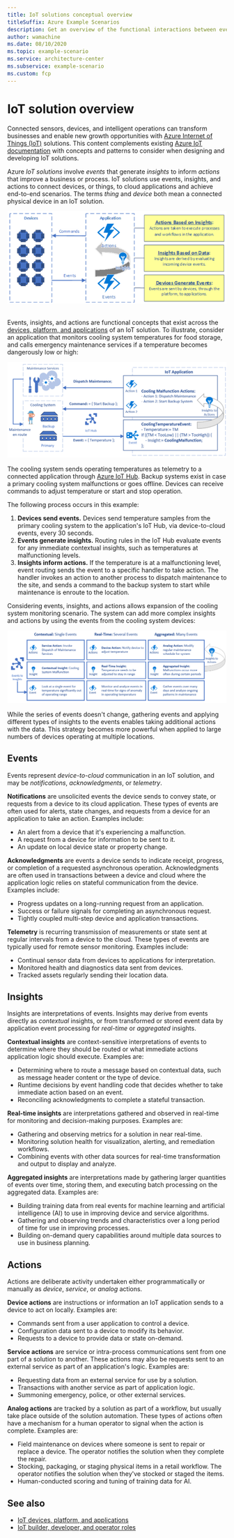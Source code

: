 ```yaml
---
title: IoT solutions conceptual overview
titleSuffix: Azure Example Scenarios
description: Get an overview of the functional interactions between events, insights, and actions in Azure Internet of Things (IoT) solutions.
author: wamachine
ms.date: 08/10/2020
ms.topic: example-scenario
ms.service: architecture-center
ms.subservice: example-scenario
ms.custom: fcp
---
```


# IoT solution overview

Connected sensors, devices, and intelligent operations can transform businesses and enable new growth opportunities with [Azure Internet of Things (IoT)](https://azure.microsoft.com/overview/iot/) solutions. This content complements existing [Azure IoT documentation](https://docs.microsoft.com/azure/iot-fundamentals) with concepts and patterns to consider when designing and developing IoT solutions.

Azure *IoT solutions* involve *events* that generate *insights* to inform *actions* that improve a business or process. IoT solutions use events, insights, and actions to connect devices, or things, to cloud applications and achieve end-to-end scenarios. The terms *thing* and *device* both mean a connected physical device in an IoT solution.

![A diagram showing devices generating events, which inform insights and actions.](media/devices-events-insights.png) 

Events, insights, and actions are functional concepts that exist across the [devices, platform, and applications](devices-platform-application.md) of an IoT solution. To illustrate, consider an application that monitors cooling system temperatures for food storage, and calls emergency maintenance services if a temperature becomes dangerously low or high:

![A diagram illustrating the relationship between events, insights, and actions in an IoT solution used to monitor a food storage system.](media/events-insights-actions.png)

The cooling system sends operating temperatures as telemetry to a connected application through [Azure IoT Hub](https://docs.microsoft.com/azure/iot-hub/about-iot-hub). Backup systems exist in case a primary cooling system malfunctions or goes offline. Devices can receive commands to adjust temperature or start and stop operation.

The following process occurs in this example:

1. **Devices send events.** Devices send temperature samples from the primary cooling system to the application's IoT Hub, via device-to-cloud events, every 30 seconds. 
2. **Events generate insights.** Routing rules in the IoT Hub evaluate events for any immediate contextual insights, such as temperatures at malfunctioning levels.
3. **Insights inform actions.** If the temperature is at a malfunctioning level, event routing sends the event to a specific handler to take action. The handler invokes an action to another process to dispatch maintenance to the site, and sends a command to the backup system to start while maintenance is enroute to the location.

Considering events, insights, and actions allows expansion of the cooling system monitoring scenario. The system can add more complex insights and actions by using the events from the cooling system devices:

![A diagram illustrating the events, insights, and actions associated with the cooling system monitoring scenario.](media/events-downstream.png)

While the series of events doesn't change, gathering events and applying different types of insights to the events enables taking additional actions with the data. This strategy becomes more powerful when applied to large numbers of devices operating at multiple locations.

## Events

Events represent *device-to-cloud* communication in an IoT solution, and may be *notifications*, *acknowledgments*, or *telemetry*.

**Notifications** are unsolicited events the device sends to convey state, or requests from a device to its cloud application. These types of events are often used for alerts, state changes, and requests from a device for an application to take an action. Examples include:
- An alert from a device that it's experiencing a malfunction.
- A request from a device for information to be sent to it.
- An update on local device state or property change.

**Acknowledgments** are events a device sends to indicate receipt, progress, or completion of a requested asynchronous operation. Acknowledgments are often used in transactions between a device and cloud where the application logic relies on stateful communication from the device. Examples include:
- Progress updates on a long-running request from an application.
- Success or failure signals for completing an asynchronous request.
- Tightly coupled multi-step device and application transactions.

**Telemetry** is recurring transmission of measurements or state sent at regular intervals from a device to the cloud. These types of events are typically used for remote sensor monitoring. Examples include:
- Continual sensor data from devices to applications for interpretation.
- Monitored health and diagnostics data sent from devices.
- Tracked assets regularly sending their location data.

## Insights

Insights are interpretations of events. Insights may derive from events directly as *contextual* insights, or from transformed or stored event data by application event processing for *real-time* or *aggregated* insights.

**Contextual insights** are context-sensitive interpretations of events to determine where they should be routed or what immediate actions application logic should execute. Examples are:
- Determining where to route a message based on contextual data, such as message header content or the type of device.
- Runtime decisions by event handling code that decides whether to take immediate action based on an event.
- Reconciling acknowledgments to complete a stateful transaction.

**Real-time insights** are interpretations gathered and observed in real-time for monitoring and decision-making purposes. Examples are:
- Gathering and observing metrics for a solution in near real-time.
- Monitoring solution health for visualization, alerting, and remediation workflows.
- Combining events with other data sources for real-time transformation and output to display and analyze.

**Aggregated insights** are interpretations made by gathering larger quantities of events over time, storing them, and executing batch processing on the aggregated data. Examples are:
- Building training data from real events for machine learning and artificial intelligence (AI) to use in improving device and service algorithms.
- Gathering and observing trends and characteristics over a long period of time for use in improving processes.
- Building on-demand query capabilities around multiple data sources to use in business planning.

## Actions

Actions are deliberate activity undertaken either programmatically or manually as *device*, *service*, or *analog* actions.

**Device actions** are instructions or information an IoT application sends to a device to act on locally. Examples are:
- Commands sent from a user application to control a device.
- Configuration data sent to a device to modify its behavior.
- Requests to a device to provide data or state on-demand.

**Service actions** are service or intra-process communications sent from one part of a solution to another. These actions may also be requests sent to an external service as part of an application's logic. Examples are:
- Requesting data from an external service for use by a solution.
- Transactions with another service as part of application logic.
- Summoning emergency, police, or other external services.

**Analog actions** are tracked by a solution as part of a workflow, but usually take place outside of the solution automation. These types of actions often have a mechanism for a human operator to signal when the action is complete. Examples are:
- Field maintenance on devices where someone is sent to repair or replace a device. The operator notifies the solution when they complete the repair.
- Stocking, packaging, or staging physical items in a retail workflow. The operator notifies the solution when they've stocked or staged the items.
- Human-conducted scoring and tuning of training data for AI.

## See also
- [IoT devices, platform, and applications](devices-platform-application.md)
- [IoT builder, developer, and operator roles](builders-developers-operators.md)
